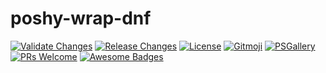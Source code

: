 # poshy-wrap-dnf

[![Validate Changes](https://github.com/pwshrc/poshy-wrap-dnf/actions/workflows/validate.yml/badge.svg)](https://github.com/pwshrc/poshy-wrap-dnf/actions/workflows/validate.yml)
[![Release Changes](https://github.com/pwshrc/poshy-wrap-dnf/actions/workflows/release.yml/badge.svg)](https://github.com/pwshrc/poshy-wrap-dnf/actions/workflows/release.yml)
[![License](https://img.shields.io/github/license/pwshrc/poshy-wrap-dnf)](./LICENSE.txt)
[![Gitmoji](https://img.shields.io/badge/gitmoji-%20😜%20😍-FFDD67.svg?style=flat-square)](https://gitmoji.carloscuesta.me/)
[![PSGallery](https://img.shields.io/powershellgallery/dt/poshy-wrap-dnf.svg)](https://www.powershellgallery.com/packages/poshy-wrap-dnf)
[![PRs Welcome](https://img.shields.io/badge/PRs-welcome-brightgreen.svg?style=flat-square)](http://makeapullrequest.com)
[![Awesome Badges](https://img.shields.io/badge/badges-awesome-green.svg)](https://github.com/Naereen/badges)



